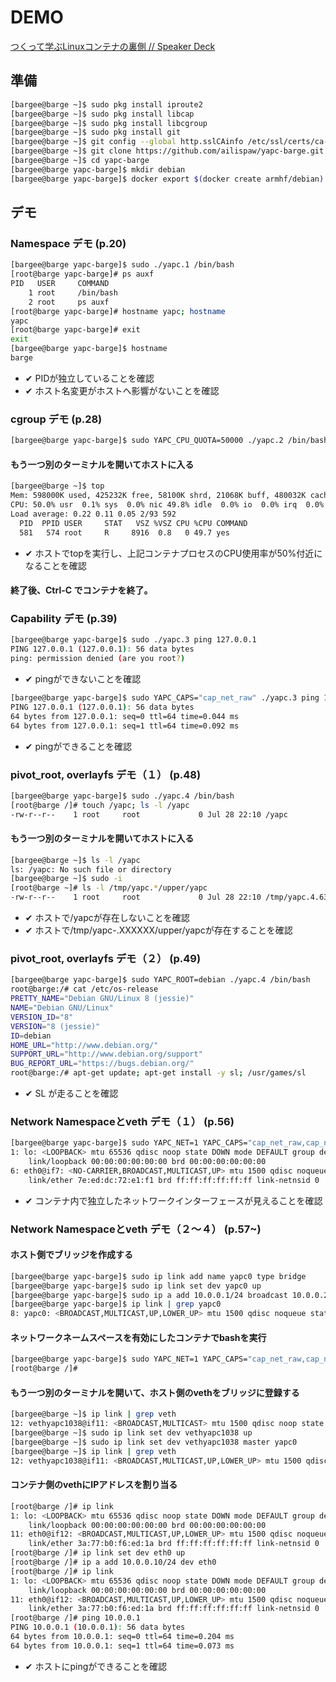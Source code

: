 # DEMO

[つくって学ぶLinuxコンテナの裏側 // Speaker Deck](https://speakerdeck.com/hayajo/tukututexue-bulinuxkontenafalseli-ce)

## 準備

```bash
[bargee@barge ~]$ sudo pkg install iproute2
[bargee@barge ~]$ sudo pkg install libcap
[bargee@barge ~]$ sudo pkg install libcgroup
[bargee@barge ~]$ sudo pkg install git
[bargee@barge ~]$ git config --global http.sslCAinfo /etc/ssl/certs/ca-certificates.crt
[bargee@barge ~]$ git clone https://github.com/ailispaw/yapc-barge.git
[bargee@barge ~]$ cd yapc-barge
[bargee@barge yapc-barge]$ mkdir debian
[bargee@barge yapc-barge]$ docker export $(docker create armhf/debian) | tar xf - -C debian
```

## デモ

### Namespace デモ (p.20)

```bash
[bargee@barge yapc-barge]$ sudo ./yapc.1 /bin/bash
[root@barge yapc-barge]# ps auxf
PID   USER     COMMAND
    1 root     /bin/bash
    2 root     ps auxf
[root@barge yapc-barge]# hostname yapc; hostname
yapc
[root@barge yapc-barge]# exit
exit
[bargee@barge yapc-barge]$ hostname
barge
```

- ✔ PIDが独立していることを確認
- ✔ ホスト名変更がホストへ影響がないことを確認

### cgroup デモ (p.28)

```bash
[bargee@barge yapc-barge]$ sudo YAPC_CPU_QUOTA=50000 ./yapc.2 /bin/bash -c "yes >/dev/null"
```

#### もう一つ別のターミナルを開いてホストに入る
```bash
[bargee@barge ~]$ top
Mem: 598000K used, 425232K free, 58100K shrd, 21068K buff, 480032K cached
CPU: 50.0% usr  0.1% sys  0.0% nic 49.8% idle  0.0% io  0.0% irq  0.0% sirq
Load average: 0.22 0.11 0.05 2/93 592
  PID  PPID USER     STAT   VSZ %VSZ CPU %CPU COMMAND
  581   574 root     R     8916  0.8   0 49.7 yes
```

- ✔ ホストでtopを実行し、上記コンテナプロセスのCPU使用率が50%付近になることを確認

#### 終了後、Ctrl-C でコンテナを終了。

### Capability デモ (p.39)

```bash
[bargee@barge yapc-barge]$ sudo ./yapc.3 ping 127.0.0.1
PING 127.0.0.1 (127.0.0.1): 56 data bytes
ping: permission denied (are you root?)
```

- ✔ pingができないことを確認

```bash
[bargee@barge yapc-barge]$ sudo YAPC_CAPS="cap_net_raw" ./yapc.3 ping 127.0.0.1
PING 127.0.0.1 (127.0.0.1): 56 data bytes
64 bytes from 127.0.0.1: seq=0 ttl=64 time=0.044 ms
64 bytes from 127.0.0.1: seq=1 ttl=64 time=0.092 ms
```

- ✔ pingができることを確認

### pivot_root, overlayfs デモ（１） (p.48)

```bash
[bargee@barge yapc-barge]$ sudo ./yapc.4 /bin/bash
[root@barge /]# touch /yapc; ls -l /yapc
-rw-r--r--    1 root     root             0 Jul 28 22:10 /yapc
```

#### もう一つ別のターミナルを開いてホストに入る
```bash
[bargee@barge ~]$ ls -l /yapc
ls: /yapc: No such file or directory
[bargee@barge ~]$ sudo -i
[root@barge ~]# ls -l /tmp/yapc.*/upper/yapc
-rw-r--r--    1 root     root             0 Jul 28 22:10 /tmp/yapc.4.635.XXvECcd5/upper/yapc
```

- ✔ ホストで/yapcが存在しないことを確認
- ✔ ホストで/tmp/yapc-<PID>.XXXXXX/upper/yapcが存在することを確認

### pivot_root, overlayfs デモ（２） (p.49)

```bash
[bargee@barge yapc-barge]$ sudo YAPC_ROOT=debian ./yapc.4 /bin/bash
root@barge:/# cat /etc/os-release
PRETTY_NAME="Debian GNU/Linux 8 (jessie)"
NAME="Debian GNU/Linux"
VERSION_ID="8"
VERSION="8 (jessie)"
ID=debian
HOME_URL="http://www.debian.org/"
SUPPORT_URL="http://www.debian.org/support"
BUG_REPORT_URL="https://bugs.debian.org/"
root@barge:/# apt-get update; apt-get install -y sl; /usr/games/sl
```

- ✔ SL が走ることを確認

### Network Namespaceとveth デモ（１） (p.56)

```bash
[bargee@barge yapc-barge]$ sudo YAPC_NET=1 YAPC_CAPS="cap_net_raw,cap_net_admin" ./yapc.a ip link
1: lo: <LOOPBACK> mtu 65536 qdisc noop state DOWN mode DEFAULT group default qlen 1
    link/loopback 00:00:00:00:00:00 brd 00:00:00:00:00:00
6: eth0@if7: <NO-CARRIER,BROADCAST,MULTICAST,UP> mtu 1500 qdisc noqueue state LOWERLAYERDOWN mode DEFAULT group default qlen 1000
    link/ether 7e:ed:dc:72:e1:f1 brd ff:ff:ff:ff:ff:ff link-netnsid 0
```

- ✔ コンテナ内で独立したネットワークインターフェースが見えることを確認

### Network Namespaceとveth デモ（２〜４） (p.57~)

#### ホスト側でブリッジを作成する
```bash
[bargee@barge yapc-barge]$ sudo ip link add name yapc0 type bridge
[bargee@barge yapc-barge]$ sudo ip link set dev yapc0 up
[bargee@barge yapc-barge]$ sudo ip a add 10.0.0.1/24 broadcast 10.0.0.255 label yapc0 dev yapc0
[bargee@barge yapc-barge]$ ip link | grep yapc0
8: yapc0: <BROADCAST,MULTICAST,UP,LOWER_UP> mtu 1500 qdisc noqueue state UNKNOWN mode DEFAULT group default qlen 1000
```

#### ネットワークネームスペースを有効にしたコンテナでbashを実行
```bash
[bargee@barge yapc-barge]$ sudo YAPC_NET=1 YAPC_CAPS="cap_net_raw,cap_net_admin" ./yapc.a /bin/bash
[root@barge /]# 
```

#### もう一つ別のターミナルを開いて、ホスト側のvethをブリッジに登録する
```bash
[bargee@barge ~]$ ip link | grep veth
12: vethyapc1038@if11: <BROADCAST,MULTICAST> mtu 1500 qdisc noop state DOWN mode DEFAULT group default qlen 1000
[bargee@barge ~]$ sudo ip link set dev vethyapc1038 up
[bargee@barge ~]$ sudo ip link set dev vethyapc1038 master yapc0
[bargee@barge ~]$ ip link | grep veth
12: vethyapc1038@if11: <BROADCAST,MULTICAST,UP,LOWER_UP> mtu 1500 qdisc noqueue master yapc0 state UP mode DEFAULT group default qlen 1000
```

#### コンテナ側のvethにIPアドレスを割り当る
```bash
[root@barge /]# ip link
1: lo: <LOOPBACK> mtu 65536 qdisc noop state DOWN mode DEFAULT group default qlen 1
    link/loopback 00:00:00:00:00:00 brd 00:00:00:00:00:00
11: eth0@if12: <BROADCAST,MULTICAST,UP,LOWER_UP> mtu 1500 qdisc noqueue state UP mode DEFAULT group default qlen 1000
    link/ether 3a:77:b0:f6:ed:1a brd ff:ff:ff:ff:ff:ff link-netnsid 0
[root@barge /]# ip link set dev eth0 up
[root@barge /]# ip a add 10.0.0.10/24 dev eth0
[root@barge /]# ip link
1: lo: <LOOPBACK> mtu 65536 qdisc noop state DOWN mode DEFAULT group default qlen 1
    link/loopback 00:00:00:00:00:00 brd 00:00:00:00:00:00
11: eth0@if12: <BROADCAST,MULTICAST,UP,LOWER_UP> mtu 1500 qdisc noqueue state UP mode DEFAULT group default qlen 1000
    link/ether 3a:77:b0:f6:ed:1a brd ff:ff:ff:ff:ff:ff link-netnsid 0
[root@barge /]# ping 10.0.0.1
PING 10.0.0.1 (10.0.0.1): 56 data bytes
64 bytes from 10.0.0.1: seq=0 ttl=64 time=0.204 ms
64 bytes from 10.0.0.1: seq=1 ttl=64 time=0.073 ms
```

- ✔ ホストにpingができることを確認
